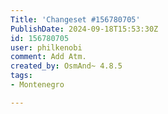 ```yaml
---
Title: 'Changeset #156780705'
PublishDate: 2024-09-18T15:53:30Z
id: 156780705
user: philkenobi
comment: Add Atm.
created_by: OsmAnd~ 4.8.5
tags:
- Montenegro

---
```

